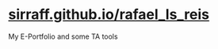# [sirraff.github.io/rafael_ls_reis](https://sirraff.github.io/rafael_ls_reis/)
My E-Portfolio and some TA tools
